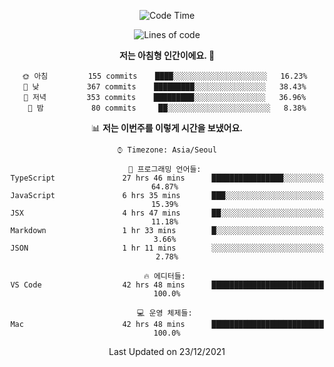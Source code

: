 <div align='center'>
 
<!--START_SECTION:waka-->
![Code Time](http://img.shields.io/badge/Code%20Time-948%20hrs%2032%20mins-blue)

![Lines of code](https://img.shields.io/badge/%EC%A0%80%EB%8A%94%20%EC%97%AC%ED%83%9C%EA%B9%8C%EC%A7%80%20-122%20Thousand%20%EC%A4%84%EC%9D%98%20%EC%BD%94%EB%93%9C%EB%A5%BC%20%EC%9E%91%EC%84%B1%ED%96%88%EC%96%B4%EC%9A%94.-blue)

**저는 아침형 인간이에요. 🐤** 

```text
🌞 아침         155 commits    ████░░░░░░░░░░░░░░░░░░░░░   16.23% 
🌆 낮　         367 commits    █████████░░░░░░░░░░░░░░░░   38.43% 
🌃 저녁         353 commits    █████████░░░░░░░░░░░░░░░░   36.96% 
🌙 밤　         80 commits     ██░░░░░░░░░░░░░░░░░░░░░░░   8.38%

```


📊 **저는 이번주를 이렇게 시간을 보냈어요.** 

```text
⌚︎ Timezone: Asia/Seoul

💬 프로그래밍 언어들: 
TypeScript               27 hrs 46 mins      ████████████████░░░░░░░░░   64.87% 
JavaScript               6 hrs 35 mins       ███░░░░░░░░░░░░░░░░░░░░░░   15.39% 
JSX                      4 hrs 47 mins       ██░░░░░░░░░░░░░░░░░░░░░░░   11.18% 
Markdown                 1 hr 33 mins        █░░░░░░░░░░░░░░░░░░░░░░░░   3.66% 
JSON                     1 hr 11 mins        ░░░░░░░░░░░░░░░░░░░░░░░░░   2.78%

🔥 에디터들: 
VS Code                  42 hrs 48 mins      █████████████████████████   100.0%

💻 운영 체제들: 
Mac                      42 hrs 48 mins      █████████████████████████   100.0%

```


 Last Updated on 23/12/2021
<!--END_SECTION:waka-->
 </div>
<!---
Emewjin/Emewjin is a ✨ special ✨ repository because its `README.md` (this file) appears on your GitHub profile.
You can click the Preview link to take a look at your changes.
--->
